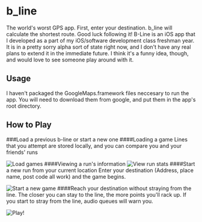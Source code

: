 b_line
======

The world's worst GPS app. First, enter your destination. b_line will calculate the shortest route. Good luck following it!
B-Line is an iOS app that I developed as a part of my iOS/software development class freshman year. 
It is in a pretty sorry alpha sort of state right now, and I don't have any real plans to extend it in the immediate future. I think it's a funny idea, though, and would love to see someone play around with it.

Usage
------
I haven't packaged the GoogleMaps.framework files neccesary to run the app. You will need to download
them from google, and put them in the app's root directory.

How to Play
--------
###Load a previous b-line or start a new one
####Loading a game
Lines that you attempt are stored locally, and you can compare you and your friends' runs

![Load games](http://i.imgflip.com/88yml.gif)
####Viewing a run's information
![View run stats](http://i.imgflip.com/890xk.gif)
####Start a new run from your current location
Enter your destination (Address, place name, post code all work) and the game begins.

![Start a new game](https://i.imgflip.com/890yd.gif)
####Reach your destination without straying from the line.
The closer you can stay to the line, the more points you'll rack up. If you start to stray from the line, audio queues will warn you.

![Play!](https://i.imgflip.com/890z4.gif)
